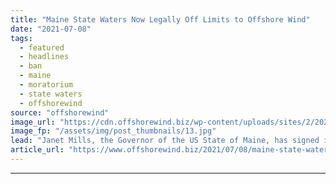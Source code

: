 ```yaml
---
title: "Maine State Waters Now Legally Off Limits to Offshore Wind"
date: "2021-07-08"
tags: 
  - featured
  - headlines
  - ban
  - maine
  - moratorium
  - state waters
  - offshorewind
source: "offshorewind"
image_url: "https://cdn.offshorewind.biz/wp-content/uploads/sites/2/2021/04/29115002/Governor-Mills-at-Podium-e1619689775978.jpg"
image_fp: "/assets/img/post_thumbnails/13.jpg"
lead: "Janet Mills, the Governor of the US State of Maine, has signed into law"
article_url: "https://www.offshorewind.biz/2021/07/08/maine-state-waters-now-legally-off-limits-to-offshore-wind/"
---
```


---
